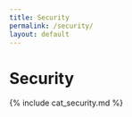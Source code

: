 ```yaml
---
title: Security
permalink: /security/
layout: default
---
```


# Security

{% include cat_security.md %}
